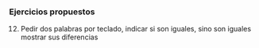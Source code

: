 ### Ejercicios propuestos

12. Pedir dos palabras por teclado, indicar si son iguales, sino son iguales mostrar sus diferencias